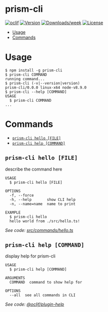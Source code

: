 prism-cli
=========



[![oclif](https://img.shields.io/badge/cli-oclif-brightgreen.svg)](https://oclif.io)
[![Version](https://img.shields.io/npm/v/prism-cli.svg)](https://npmjs.org/package/prism-cli)
[![Downloads/week](https://img.shields.io/npm/dw/prism-cli.svg)](https://npmjs.org/package/prism-cli)
[![License](https://img.shields.io/npm/l/prism-cli.svg)](https://github.com/chris-miaskowski/prism-cli/blob/master/package.json)

<!-- toc -->
* [Usage](#usage)
* [Commands](#commands)
<!-- tocstop -->
# Usage
<!-- usage -->
```sh-session
$ npm install -g prism-cli
$ prism-cli COMMAND
running command...
$ prism-cli (-v|--version|version)
prism-cli/0.0.0 linux-x64 node-v8.9.0
$ prism-cli --help [COMMAND]
USAGE
  $ prism-cli COMMAND
...
```
<!-- usagestop -->
# Commands
<!-- commands -->
* [`prism-cli hello [FILE]`](#prism-cli-hello-file)
* [`prism-cli help [COMMAND]`](#prism-cli-help-command)

## `prism-cli hello [FILE]`

describe the command here

```
USAGE
  $ prism-cli hello [FILE]

OPTIONS
  -f, --force
  -h, --help       show CLI help
  -n, --name=name  name to print

EXAMPLE
  $ prism-cli hello
  hello world from ./src/hello.ts!
```

_See code: [src/commands/hello.ts](https://github.com/chris-miaskowski/prism-cli/blob/v0.0.0/src/commands/hello.ts)_

## `prism-cli help [COMMAND]`

display help for prism-cli

```
USAGE
  $ prism-cli help [COMMAND]

ARGUMENTS
  COMMAND  command to show help for

OPTIONS
  --all  see all commands in CLI
```

_See code: [@oclif/plugin-help](https://github.com/oclif/plugin-help/blob/v2.1.3/src/commands/help.ts)_
<!-- commandsstop -->
